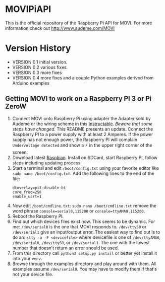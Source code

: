 # MOVIPiAPI
This is the official repository of the Raspberry Pi API for MOVI. For more information check out http://www.audeme.com/MOVI

# Version History
 * VERSION 0.1 initial version.
 * VERSION 0.2 various fixes.
 * VERSION 0.3 more fixes
 * VERSION 0.4 more fixes and a couple Python examples derived from Arduino examples

## Getting MOVI to work on a Raspberry PI 3 or Pi ZeroW
1. Connect MOVI onto Raspberry Pi using adapter the Adapter sold by
Audeme or the wiring scheme in this
[Instructable](https://www.instructables.com/id/Untethered-Speech-Dialog-Using-MOVI-With-the-Rasbe/).
_Beware that some steps have changed._ This README presents an update.
Connect the Raspberry PI to a power supply with at least 2 Amperes. If
the power supply has not enough power, the Raspberry PI will complain
`Undervoltage detected` and show a ⚡️ in the upper right corner of the
screen.
1. Download latest
[Raspbian](https://www.raspberrypi.org/downloads/raspbian/). Install
on SDCard, start Raspberry PI, follow steps including updating
process.
1. Start a terminal and edit `/boot/config.txt` using your favorite editor like `sudo nano /boot/config.txt`. 
   Add the following lines to the end of the file:
   ``` 
   dtoverlay=pi3-disable-bt 
   core_freq=250
   enable_uart=1
   ```
1. Now edit `/boot/cmdline.txt`: ``` sudo nano /boot/cmdline.txt ```
   remove the word phrase `console=serial0,115200` or
   `console=ttyAMA0,115200`.
1. Reboot the Raspberry PI.
1. Find out which devices files exist now. This seems to be dynamic.
For me: `/dev/serial0` is the one that MOVI responds to. `/dev/ttyS0`
or `/dev/serial1` give an input/output error. The easiest way to find
out is to do an: ``` stty -a -F <devicefile> ``` where devicefile is
one of `/dev/ttyAMA0`, `/dev/serial0`, `/dev/ttyS0`, or
`/dev/serial1`. The one with the lowest number that doesn't return an
error should be used.
1. From this directory call `python3 setup.py install` or better yet
   install it into your `venv`.
1. Browse through the examples directory and play around with them.
All examples assume `/dev/serial0`. You may have to modify them if
that's not your device file.
